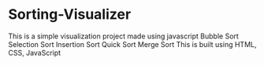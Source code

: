 # Sorting-Visualizer

This is a simple visualization project made using javascript
Bubble Sort
Selection Sort
Insertion Sort
Quick Sort
Merge Sort
This is built using HTML, CSS, JavaScript
